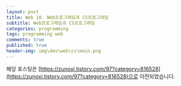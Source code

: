 ```yaml
---
layout: post
title: Web 10. Web프로그래밍과 CS프로그래밍
subtitle: Web프로그래밍과 CS프로그래밍
categories: programming
tags: programming web
comments: true
published: true
header-img: img\dev\web\cs\main.png
---
```


해당 포스팅은 [https://zunoxi.tistory.com/97?category=816528](https://zunoxi.tistory.com/97?category=816528)으로 이전되었습니다.
<!--

## 개요
> Web프로그래밍과 CS프로그래밍의 차이
  
- 목차
	- [`구축방식`](#1-구축방식)
	- [`CS프로그래밍`](#2-cs-프로그래밍)
	- [`Web프로그래밍`](#3-web-프로그래밍)
  
## CS? Web?
---
CS 버전이란 Client & Server 방식으로 만들어진 프로그램을 의미한다. 이는 **Client로 부터 받은 요청을 Server가 처리하고 다시 Client에게 결과를 돌려주는 방식**이다. 이번 포스팅에서는 해당 방식과 Web방식이 어떻게 다른지 알아본다.



<br>

---

### **1. 구축방식**

<br>

현세대의 프로그래밍 구축은 일반적으로 두가지 방식으로 나뉜다.


**`Clinet & Server(이하 CS)`** : Local에 OS에 종속된 프로그램을 Client가 사용하고 요청한 내용을 서버사이드단에 별도로 프로그램을 구축한 경우

**`Web`** : Client단에서는 브라우저를 이용하여 OS에 종속되지 않는 시스템을 구성하고 서버에서는 Apache나 nginx 같은 웹서버를 통해 서로 요청하는 부분에 대해 통신하는 시스템

<br>

사실 두가지 방식 모두 클라이언트와 서버가 주고받는 cs 방식이나, 이를 구분하기 위해 전자를 **CS 프로그래밍**, 후자를 **Web 프로그래밍**이라고 부른다. 각 구조의 장단점을 살펴보자면 다음과 같다.

<br>

---

### **2. CS 프로그래밍**

<br>

일반적으로 cs프로그래밍은 앞서 설명한 것 처럼 OS에 다운로드 받아 설치하고 사용하기 때문에, `OS에 종속적`이고 패치가 됐을때 일일이 사용자들이 다시 다운받아 패치해야한다는 불편함이 있다.

이런 불편함이 있지만, 서버에 부하를 줄여주고 CS App이 PC에 깔려있는 상태에서 접속하기때문에 실시간으로 관리가 가능하다. 이를 정리하자면,

> 장점 

  - 로컬에서 클라이언트 APP이 구동하기 때문에 서버의 부하가 상대적으로 적음
  - 실시간으로 User 관리가 가능
  - 설계가 간단하며 적용이 쉬움
  - 입력 Device들간의 호환(예) 바코드, 스캐너)이 좋음

> 단점

  - APP이 깔려있는 PC에서만 접근이 가능
  - 시스템 변경 시 사용자 모두에게 패치파일을 재적용하게 해야하는 불편함 존재
  - 대형 시스템같은 급속한 기능변화가 예상되는 프로그램에는 부적합


> 사용환경

  - 게임업계
  - 제조업계
  
<br>

---

### **3. Web 프로그래밍**

<br>

반면, web 프로그래밍은 cs 프로그래밍에 비해 `배포가 편하고`, `플랫폼에 종속적이지 않다`는 장점이 있다. 다만 복잡한 프로그램에서는 그 복잡도로 인해 성능이 저하된다는 단점이 있다.

<br>

> 장점

  - 프로그램 수정 시 상대적으로 배포가 용이
  - 플랫폼에 종속적이지 않음
  - 개방성 우수, 구현이 쉬움

> 단점

  - 복잡도로 인해 서버 성능 저하
  - 실시간 관리 불가, '새로고침'으로 동기화 필요

> 사용환경

  - 포털사이트(검색엔진, 커뮤니티 등)
  - 쇼핑몰
  - 사내 그룹웨어 등

<br>

---

<br>

현재 대기업을 비롯한 많은 크고작은 조직에서 `web프로그래밍`으로 주요 사무업무를 처리 하고 있으나, 그렇다고 항상 web프로그래밍만이 옳은것이 아니라는 것은 알아야한다. 그 예로 게임산업에서는 로컬 PC의 성능을 사용하고 보다 안정적인 보안과 실시간 연결성 유지를 위해 CS프로그래밍을 사용한다는 점을 유의하면 좋을 것 같다.

